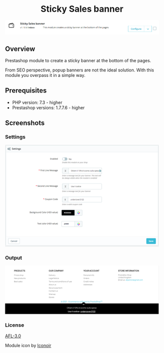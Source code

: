 <div align="center">
    <h1>Sticky Sales banner</h1>
    <img src="screenshots/module_tile.png" alt="module tile"/>
</div>

## Overview

Prestashop module to create a sticky banner at the bottom of the pages.

From SEO perspective, popup banners are not the ideal solution. With this module you overpass it in a simple way.

## Prerequisites

- PHP version: 7.3 - higher
- Prestashop versions: 1.7.7.6 - higher

## Screenshots

### Settings

![Settings](screenshots/settings.png)

### Output

![Output](screenshots/live.png)

### License

[AFL-3.0](https://opensource.org/licenses/AFL-3.0)

Module icon by [Iconoir](https://iconoir.com/)

